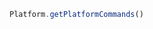 <!--TITLE:Platform.getPlatformCommands()-->
<!--ABOUT:Upspark's Platform API module.-->

```javascript
Platform.getPlatformCommands()
```